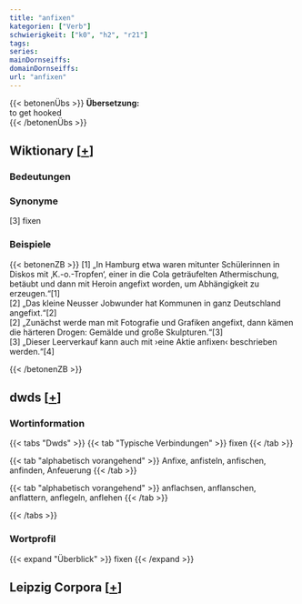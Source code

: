 ```yaml
---
title: "anfixen"
kategorien: ["Verb"]
schwierigkeit: ["k0", "h2", "r21"]
tags:
series:
mainDornseiffs:
domainDornseiffs:
url: "anfixen"
---
```


{{< betonenÜbs >}}
**Übersetzung:**  
to get hooked  
{{< /betonenÜbs >}}

## Wiktionary [[+](https://de.wiktionary.org/wiki/anfixen)]

### Bedeutungen

### Synonyme
[3] fixen  

### Beispiele
{{< betonenZB >}}
[1] „In Hamburg etwa waren mitunter Schülerinnen in Diskos mit ‚K.-o.-Tropfen‘, einer in die Cola geträufelten Athermischung, betäubt und dann mit Heroin angefixt worden, um Abhängigkeit zu erzeugen.“[1]  
[2] „Das kleine Neusser Jobwunder hat Kommunen in ganz Deutschland angefixt.“[2]  
[2] „Zunächst werde man mit Fotografie und Grafiken angefixt, dann kämen die härteren Drogen: Gemälde und große Skulpturen.“[3]  
[3] „Dieser Leerverkauf kann auch mit ›eine Aktie anfixen‹ beschrieben werden.“[4]  

{{< /betonenZB >}}


## dwds [[+](https://www.dwds.de/wb/anfixen)]

### Wortinformation
{{< tabs "Dwds" >}}
{{< tab "Typische Verbindungen" >}}
fixen
{{< /tab >}}

{{< tab "alphabetisch vorangehend" >}}
Anfixe, anfisteln, anfischen, anfinden, Anfeuerung
{{< /tab >}}

{{< tab "alphabetisch vorangehend" >}}
anflachsen, anflanschen, anflattern, anflegeln, anflehen
{{< /tab >}}

{{< /tabs >}}

### Wortprofil
{{< expand "Überblick" >}} fixen {{< /expand >}}

## Leipzig Corpora [[+](https://corpora.uni-leipzig.de/en/res?word=anfixen&corpusId=deu_newscrawl-public_2018)]

